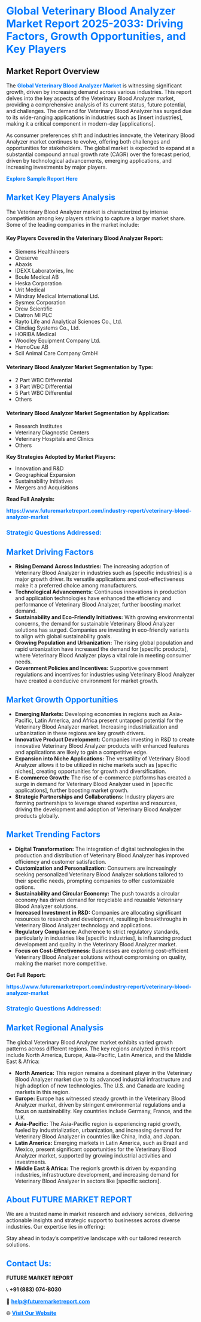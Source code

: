 <h1 style="color: #007BFF;">Global Veterinary Blood Analyzer Market Report 2025-2033: Driving Factors, Growth Opportunities, and Key Players</h1>

<section id="overview">
<h2>Market Report Overview</h2>
<p>The <a href="https://www.futuremarketreport.com/industry-report/veterinary-blood-analyzer-market" style="color: #007BFF; text-decoration: none;"><strong>Global Veterinary Blood Analyzer Market</strong></a> is witnessing significant growth, driven by increasing demand across various industries. This report delves into the key aspects of the Veterinary Blood Analyzer market, providing a comprehensive analysis of its current status, future potential, and challenges. The demand for Veterinary Blood Analyzer has surged due to its wide-ranging applications in industries such as [insert industries], making it a critical component in modern-day [applications].</p>
<p>As consumer preferences shift and industries innovate, the Veterinary Blood Analyzer market continues to evolve, offering both challenges and opportunities for stakeholders. The global market is expected to expand at a substantial compound annual growth rate (CAGR) over the forecast period, driven by technological advancements, emerging applications, and increasing investments by major players.</p>
</section>

<section id="overview">
<p><a href="https://www.futuremarketreport.com/request-sample/reportId=64641" style="color: #007BFF; text-decoration: none;"><strong>Explore Sample Report Here</strong></a></p>
</section>

<section id="key-players">
<h2 style="color: #007BFF;">Market Key Players Analysis</h2>
<p>The Veterinary Blood Analyzer market is characterized by intense competition among key players striving to capture a larger market share. Some of the leading companies in the market include:</p>
<h4>Key Players Covered in the Veterinary Blood Analyzer Report:</h4>
<ul><li>Siemens Healthineers</li><li>Qreserve</li><li>Abaxis</li><li>IDEXX Laboratories, Inc</li><li>Boule Medical AB</li><li>Heska Corporation</li><li>Urit Medical</li><li>Mindray Medical International Ltd.</li><li>Sysmex Corporation</li><li>Drew Scientific</li><li>Diatron MI PLC</li><li>Rayto Life and Analytical Sciences Co., Ltd.</li><li>Clindiag Systems Co., Ltd.</li><li>HORIBA Medical</li><li>Woodley Equipment Company Ltd.</li><li>HemoCue AB</li><li>Scil Animal Care Company GmbH</li></ul>
<h4>Veterinary Blood Analyzer Market Segmentation by Type:</h4>
<ul><li>2 Part WBC Differential</li><li>3 Part WBC Differential</li><li>5 Part WBC Differential</li><li>Others</li></ul>

<h4>Veterinary Blood Analyzer Market Segmentation by Application:</h4>
<ul><li>Research Institutes</li><li>Veterinary Diagnostic Centers</li><li>Veterinary Hospitals and Clinics</li><li>Others</li></ul>
<p><strong>Key Strategies Adopted by Market Players:</strong></p>
<ul>
<li>Innovation and R&D</li>
<li>Geographical Expansion</li>
<li>Sustainability Initiatives</li>
<li>Mergers and Acquisitions</li>
</ul>
</section>

<section>
<p><strong>Read Full Analysis: </strong></p><a href="https://www.futuremarketreport.com/industry-report/veterinary-blood-analyzer-market" style="color: #007BFF; text-decoration: none;"><strong>https://www.futuremarketreport.com/industry-report/veterinary-blood-analyzer-market</strong></a>
<h3 style="color: #007BFF;">Strategic Questions Addressed:</h3>
</section>

<section id="driving-factors">
<h2 style="color: #007BFF;">Market Driving Factors</h2>
<ul>
<li><strong>Rising Demand Across Industries:</strong> The increasing adoption of Veterinary Blood Analyzer in industries such as [specific industries] is a major growth driver. Its versatile applications and cost-effectiveness make it a preferred choice among manufacturers.</li>
<li><strong>Technological Advancements:</strong> Continuous innovations in production and application technologies have enhanced the efficiency and performance of Veterinary Blood Analyzer, further boosting market demand.</li>
<li><strong>Sustainability and Eco-Friendly Initiatives:</strong> With growing environmental concerns, the demand for sustainable Veterinary Blood Analyzer solutions has surged. Companies are investing in eco-friendly variants to align with global sustainability goals.</li>
<li><strong>Growing Population and Urbanization:</strong> The rising global population and rapid urbanization have increased the demand for [specific products], where Veterinary Blood Analyzer plays a vital role in meeting consumer needs.</li>
<li><strong>Government Policies and Incentives:</strong> Supportive government regulations and incentives for industries using Veterinary Blood Analyzer have created a conducive environment for market growth.</li>
</ul>
</section>

<section id="growth-opportunities">
<h2 style="color: #007BFF;">Market Growth Opportunities</h2>
<ul>
<li><strong>Emerging Markets:</strong> Developing economies in regions such as Asia-Pacific, Latin America, and Africa present untapped potential for the Veterinary Blood Analyzer market. Increasing industrialization and urbanization in these regions are key growth drivers.</li>
<li><strong>Innovative Product Development:</strong> Companies investing in R&D to create innovative Veterinary Blood Analyzer products with enhanced features and applications are likely to gain a competitive edge.</li>
<li><strong>Expansion into Niche Applications:</strong> The versatility of Veterinary Blood Analyzer allows it to be utilized in niche markets such as [specific niches], creating opportunities for growth and diversification.</li>
<li><strong>E-commerce Growth:</strong> The rise of e-commerce platforms has created a surge in demand for Veterinary Blood Analyzer used in [specific applications], further boosting market growth.</li>
<li><strong>Strategic Partnerships and Collaborations:</strong> Industry players are forming partnerships to leverage shared expertise and resources, driving the development and adoption of Veterinary Blood Analyzer products globally.</li>
</ul>
</section>

<section id="trending-factors">
<h2 style="color: #007BFF;">Market Trending Factors</h2>
<ul>
<li><strong>Digital Transformation:</strong> The integration of digital technologies in the production and distribution of Veterinary Blood Analyzer has improved efficiency and customer satisfaction.</li>
<li><strong>Customization and Personalization:</strong> Consumers are increasingly seeking personalized Veterinary Blood Analyzer solutions tailored to their specific needs, prompting companies to offer customizable options.</li>
<li><strong>Sustainability and Circular Economy:</strong> The push towards a circular economy has driven demand for recyclable and reusable Veterinary Blood Analyzer solutions.</li>
<li><strong>Increased Investment in R&D:</strong> Companies are allocating significant resources to research and development, resulting in breakthroughs in Veterinary Blood Analyzer technology and applications.</li>
<li><strong>Regulatory Compliance:</strong> Adherence to strict regulatory standards, particularly in industries like [specific industries], is influencing product development and quality in the Veterinary Blood Analyzer market.</li>
<li><strong>Focus on Cost-Effectiveness:</strong> Businesses are exploring cost-efficient Veterinary Blood Analyzer solutions without compromising on quality, making the market more competitive.</li>
</ul>
</section>

<section>
<p><strong>Get Full Report: </strong></p><a href="https://www.futuremarketreport.com/industry-report/veterinary-blood-analyzer-market" style="color: #007BFF; text-decoration: none;"><strong>https://www.futuremarketreport.com/industry-report/veterinary-blood-analyzer-market</strong></a>
<h3 style="color: #007BFF;">Strategic Questions Addressed:</h3>
</section>


<section id="regional-analysis">
<h2 style="color: #007BFF;">Market Regional Analysis</h2>
<p>The global Veterinary Blood Analyzer market exhibits varied growth patterns across different regions. The key regions analyzed in this report include North America, Europe, Asia-Pacific, Latin America, and the Middle East & Africa:</p>
<ul>
<li><strong>North America:</strong> This region remains a dominant player in the Veterinary Blood Analyzer market due to its advanced industrial infrastructure and high adoption of new technologies. The U.S. and Canada are leading markets in this region.</li>
<li><strong>Europe:</strong> Europe has witnessed steady growth in the Veterinary Blood Analyzer market, driven by stringent environmental regulations and a focus on sustainability. Key countries include Germany, France, and the U.K.</li>
<li><strong>Asia-Pacific:</strong> The Asia-Pacific region is experiencing rapid growth, fueled by industrialization, urbanization, and increasing demand for Veterinary Blood Analyzer in countries like China, India, and Japan.</li>
<li><strong>Latin America:</strong> Emerging markets in Latin America, such as Brazil and Mexico, present significant opportunities for the Veterinary Blood Analyzer market, supported by growing industrial activities and investments.</li>
<li><strong>Middle East & Africa:</strong> The region’s growth is driven by expanding industries, infrastructure development, and increasing demand for Veterinary Blood Analyzer in sectors like [specific sectors].</li>
</ul>
</section>

<footer>
<h2 style="color: #007BFF;">About FUTURE MARKET REPORT</h2>
<p>We are a trusted name in market research and advisory services, delivering actionable insights and strategic support to businesses across diverse industries. Our expertise lies in offering:</p>

<p>Stay ahead in today’s competitive landscape with our tailored research solutions.</p>

<h2 style="color: #007BFF;">Contact Us:</h2>
<p><strong>FUTURE MARKET REPORT</strong></p>
<p>📞 <strong>+91 (883) 074-8030</strong></p>
<p>📧 <strong><a href="mailto:help@futuremarketreport.com" style="color: #007BFF;">help@futuremarketreport.com</a></strong></p>
<p>🌐 <strong><a href="https://www.futuremarketreport.com/" style="color: #007BFF;">Visit Our Website</a></strong></p>
</footer>